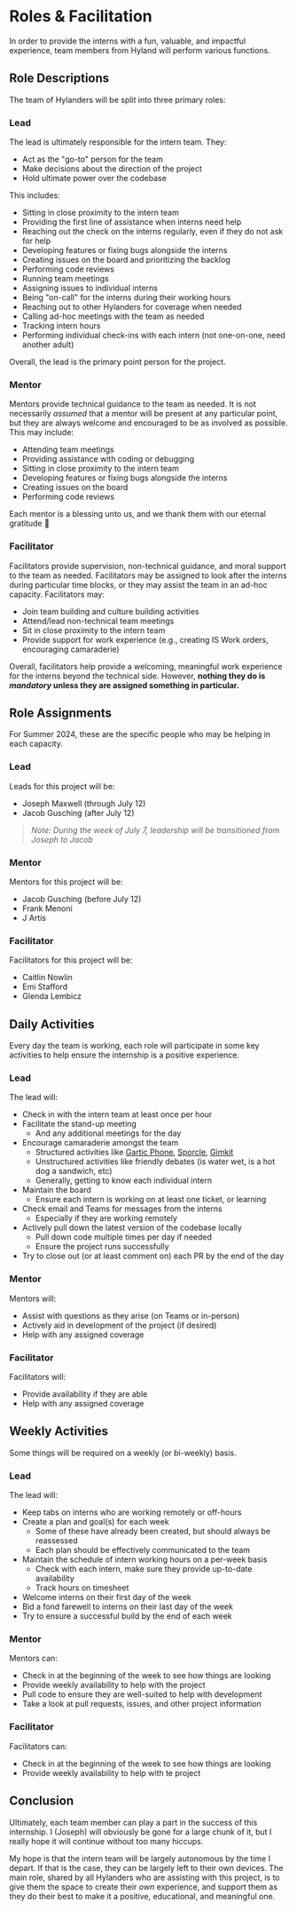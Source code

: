 # Roles & Facilitation
In order to provide the interns with a fun, valuable, and impactful experience, team members from Hyland will perform various functions.

## Role Descriptions
The team of Hylanders will be split into three primary roles:

### Lead
The lead is ultimately responsible for the intern team. They:

- Act as the "go-to" person for the team
- Make decisions about the direction of the project
- Hold ultimate power over the codebase

This includes:

- Sitting in close proximity to the intern team
- Providing the first line of assistance when interns need help
- Reaching out the check on the interns regularly, even if they do not ask for help
- Developing features or fixing bugs alongside the interns
- Creating issues on the board and prioritizing the backlog
- Performing code reviews
- Running team meetings
- Assigning issues to individual interns
- Being "on-call" for the interns during their working hours
- Reaching out to other Hylanders for coverage when needed
- Calling ad-hoc meetings with the team as needed
- Tracking intern hours
- Performing individual check-ins with each intern (not one-on-one, need another adult)

Overall, the lead is the primary point person for the project.

### Mentor
Mentors provide technical guidance to the team as needed. It is not necessarily _assumed_ that a mentor will be present at any particular point, but they are always welcome and encouraged to be as involved as possible. This may include:

- Attending team meetings
- Providing assistance with coding or debugging
- Sitting in close proximity to the intern team
- Developing features or fixing bugs alongside the interns
- Creating issues on the board
- Performing code reviews

Each mentor is a blessing unto us, and we thank them with our eternal gratitude 🙏

### Facilitator
Facilitators provide supervision, non-technical guidance, and moral support to the team as needed. Facilitators may be assigned to look after the interns during particular time blocks, or they may assist the team in an ad-hoc capacity. Facilitators may:

- Join team building and culture building activities
- Attend/lead non-technical team meetings
- Sit in close proximity to the intern team
- Provide support for work experience (e.g., creating IS Work orders, encouraging camaraderie)

Overall, facilitators help provide a welcoming, meaningful work experience for the interns beyond the technical side. However, **nothing they do is _mandatory_ unless they are assigned something in particular.**

## Role Assignments
For Summer 2024, these are the specific people who may be helping in each capacity.

### Lead
Leads for this project will be:

- Joseph Maxwell (through July 12)
- Jacob Gusching (after July 12)

>_Note: During the week of July 7, leadership will be transitioned from Joseph to Jacob_

### Mentor
Mentors for this project will be:

- Jacob Gusching (before July 12)
- Frank Menoni
- J Artis

### Facilitator
Facilitators for this project will be:

- Caitlin Nowlin  
- Emi Stafford  
- Glenda Lembicz

## Daily Activities
Every day the team is working, each role will participate in some key activities to help ensure the internship is a positive experience.

### Lead
The lead will:

- Check in with the intern team at least once per hour
- Facilitate the stand-up meeting
  - And any additional meetings for the day
- Encourage camaraderie amongst the team
  - Structured activities like [Gartic Phone](https://garticphone.com/), [Sporcle](https://www.sporcle.com/), [Gimkit](https://www.gimkit.com/)
  - Unstructured activities like friendly debates (is water wet, is a hot dog a sandwich, etc)
  - Generally, getting to know each individual intern
- Maintain the board
  - Ensure each intern is working on at least one ticket, or learning
- Check email and Teams for messages from the interns
  - Especially if they are working remotely
- Actively pull down the latest version of the codebase locally
  - Pull down code multiple times per day if needed
  - Ensure the project runs successfully
- Try to close out (or at least comment on) each PR by the end of the day

### Mentor
Mentors will:

- Assist with questions as they arise (on Teams or in-person)
- Actively aid in development of the project (if desired)
- Help with any assigned coverage

### Facilitator
Facilitators will:

- Provide availability if they are able
- Help with any assigned coverage

## Weekly Activities
Some things will be required on a weekly (or bi-weekly) basis.

### Lead
The lead will:

- Keep tabs on interns who are working remotely or off-hours
- Create a plan and goal(s) for each week
  - Some of these have already been created, but should always be reassessed
  - Each plan should be effectively communicated to the team
- Maintain the schedule of intern working hours on a per-week basis
  - Check with each intern, make sure they provide up-to-date availability
  - Track hours on timesheet
- Welcome interns on their first day of the week
- Bid a fond farewell to interns on their last day of the week
- Try to ensure a successful build by the end of each week

### Mentor
Mentors can:

- Check in at the beginning of the week to see how things are looking
- Provide weekly availability to help with the project
- Pull code to ensure they are well-suited to help with development
- Take a look at pull requests, issues, and other project information

### Facilitator
Facilitators can:

- Check in at the beginning of the week to see how things are looking
- Provide weekly availability to help with te project

## Conclusion
Ultimately, each team member can play a part in the success of this internship. I (Joseph) will obviously be gone for a large chunk of it, but I really hope it will continue without too many hiccups.

My hope is that the intern team will be largely autonomous by the time I depart. If that is the case, they can be largely left to their own devices. The main role, shared by all Hylanders who are assisting with this project, is to give them the space to create their _own_ experience, and support them as they do their best to make it a positive, educational, and meaningful one.
